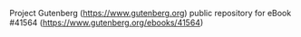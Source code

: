 Project Gutenberg (https://www.gutenberg.org) public repository for eBook #41564 (https://www.gutenberg.org/ebooks/41564)
